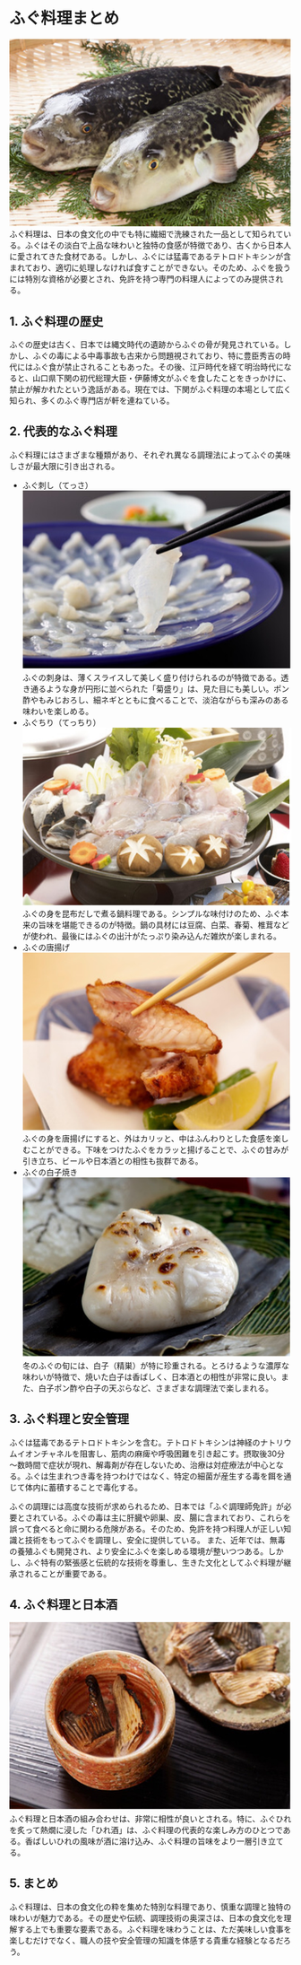 # ふぐ料理まとめ
![](../img/fugu.jpg) 
ふぐ料理は、日本の食文化の中でも特に繊細で洗練された一品として知られている。ふぐはその淡白で上品な味わいと独特の食感が特徴であり、古くから日本人に愛されてきた食材である。しかし、ふぐには猛毒であるテトロドトキシンが含まれており、適切に処理しなければ食すことができない。そのため、ふぐを扱うには特別な資格が必要とされ、免許を持つ専門の料理人によってのみ提供される。

## 1.	**ふぐ料理の歴史**
ふぐの歴史は古く、日本では縄文時代の遺跡からふぐの骨が発見されている。しかし、ふぐの毒による中毒事故も古来から問題視されており、特に豊臣秀吉の時代にはふぐ食が禁止されることもあった。その後、江戸時代を経て明治時代になると、山口県下関の初代総理大臣・伊藤博文がふぐを食したことをきっかけに、禁止が解かれたという逸話がある。現在では、下関がふぐ料理の本場として広く知られ、多くのふぐ専門店が軒を連ねている。

## 2.	**代表的なふぐ料理**
ふぐ料理にはさまざまな種類があり、それぞれ異なる調理法によってふぐの美味しさが最大限に引き出される。
* ふぐ刺し（てっさ）
![](../img/tessa.jpg) 
ふぐの刺身は、薄くスライスして美しく盛り付けられるのが特徴である。透き通るような身が円形に並べられた「菊盛り」は、見た目にも美しい。ポン酢やもみじおろし、細ネギとともに食べることで、淡泊ながらも深みのある味わいを楽しめる。
* ふぐちり（てっちり）
![](../img/tecchiri.jpg) 
ふぐの身を昆布だしで煮る鍋料理である。シンプルな味付けのため、ふぐ本来の旨味を堪能できるのが特徴。鍋の具材には豆腐、白菜、春菊、椎茸などが使われ、最後にはふぐの出汁がたっぷり染み込んだ雑炊が楽しまれる。
* ふぐの唐揚げ
![](../img/karaage.jpg) 
ふぐの身を唐揚げにすると、外はカリッと、中はふんわりとした食感を楽しむことができる。下味をつけたふぐをカラッと揚げることで、ふぐの甘みが引き立ち、ビールや日本酒との相性も抜群である。
* ふぐの白子焼き
![](../img/sirako.jpg) 
冬のふぐの旬には、白子（精巣）が特に珍重される。とろけるような濃厚な味わいが特徴で、焼いた白子は香ばしく、日本酒との相性が非常に良い。また、白子ポン酢や白子の天ぷらなど、さまざまな調理法で楽しまれる。


## 3.	**ふぐ料理と安全管理**
ふぐは猛毒であるテトロドトキシンを含む。テトロドトキシンは神経のナトリウムイオンチャネルを阻害し、筋肉の麻痺や呼吸困難を引き起こす。摂取後30分～数時間で症状が現れ、解毒剤が存在しないため、治療は対症療法が中心となる。ふぐは生まれつき毒を持つわけではなく、特定の細菌が産生する毒を餌を通じて体内に蓄積することで毒化する。

ふぐの調理には高度な技術が求められるため、日本では「ふぐ調理師免許」が必要とされている。ふぐの毒は主に肝臓や卵巣、皮、腸に含まれており、これらを誤って食べると命に関わる危険がある。そのため、免許を持つ料理人が正しい知識と技術をもってふぐを調理し、安全に提供している。
また、近年では、無毒の養殖ふぐも開発され、より安全にふぐを楽しめる環境が整いつつある。しかし、ふぐ特有の緊張感と伝統的な技術を尊重し、生きた文化としてふぐ料理が継承されることが重要である。

## 4.	**ふぐ料理と日本酒**
![](../img/hirezake.jpg) 
ふぐ料理と日本酒の組み合わせは、非常に相性が良いとされる。特に、ふぐひれを炙って熱燗に浸した「ひれ酒」は、ふぐ料理の代表的な楽しみ方のひとつである。香ばしいひれの風味が酒に溶け込み、ふぐ料理の旨味をより一層引き立てる。

## 5.	**まとめ**
ふぐ料理は、日本の食文化の粋を集めた特別な料理であり、慎重な調理と独特の味わいが魅力である。その歴史や伝統、調理技術の奥深さは、日本の食文化を理解する上でも重要な要素である。ふぐ料理を味わうことは、ただ美味しい食事を楽しむだけでなく、職人の技や安全管理の知識を体感する貴重な経験となるだろう。


